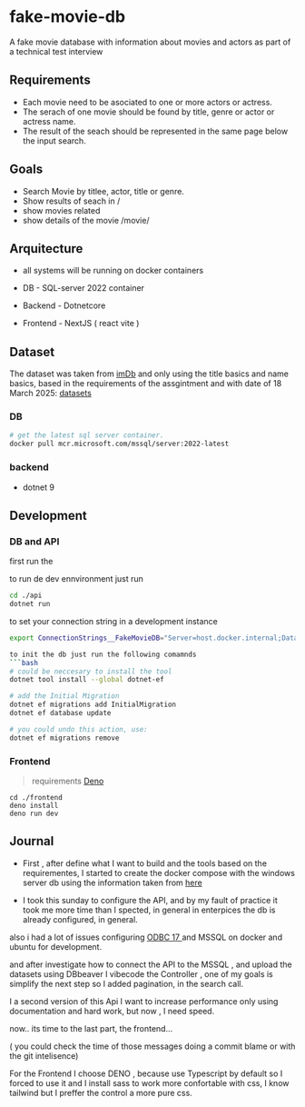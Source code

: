 # fake-movie-db
A fake movie database with information about movies and actors as part of a technical test interview

## Requirements

- Each movie need to be asociated to one or more actors or actress.
- The serach of one movie should be found by title, genre or actor or actress name.
- The result of the seach should be represented in the same page below the input search.

## Goals

- Search Movie by titlee, actor, title or genre.
- Show results of seach in /
- show movies related
- show details of the movie /movie/

## Arquitecture

- all systems will be running on docker containers

- DB - SQL-server 2022 container
- Backend - Dotnetcore
- Frontend - NextJS ( react  vite )

## Dataset

The dataset was taken from [imDb](https://developer.imdb.com/non-commercial-datasets/) and only using the title basics and name basics, based in the requirements of the assgintment and with date of 18 March 2025:  [datasets](https://datasets.imdbws.com/)

### DB

```bash
# get the latest sql server container.
docker pull mcr.microsoft.com/mssql/server:2022-latest
```

### backend

- dotnet 9 

## Development 

### DB and API

first run the 

to run de dev ennvironment just run 
```bash
cd ./api
dotnet run
```

to set your connection string in a development instance

```bash
export ConnectionStrings__FakeMovieDB="Server=host.docker.internal;Database=FakeMovieDb;User Id=sa;Password=<yoursupersecurepassword>;Encrypt=False;TrustServerCertificate=True"

to init the db just run the following comamnds 
```bash
# could be neccesary to install the tool 
dotnet tool install --global dotnet-ef

# add the Initial Migration
dotnet ef migrations add InitialMigration
dotnet ef database update

# you could undo this action, use:
dotnet ef migrations remove
```

### Frontend

> requirements
    [Deno](https://docs.deno.com/deploy/manual/)

```
cd ./frontend
deno install
deno run dev
```

## Journal

- First , after define what I want to build and the tools based on the requirementes, I started to create the docker compose with the windows server db
using the information taken from [here](https://learn.microsoft.com/en-us/sql/linux/quickstart-install-connect-docker?view=sql-server-ver16&tabs=cli&pivots=cs1-bash)

- I took this sunday to configure the API, and by my fault of practice it took me more time than I spected, in general in enterpices the db is already configured, in general.

also i had a lot of issues configuring [ODBC 17 ](https://learn.microsoft.com/en-us/sql/connect/odbc/linux-mac/installing-the-microsoft-odbc-driver-for-sql-server?view=sql-server-ver16&tabs=ubuntu18-install%2Cubuntu17-install%2Cdebian8-install%2Credhat7-13-install%2Crhel7-offline) and MSSQL on docker and ubuntu for development.

and after investigate how to connect the API to the MSSQL , and upload the datasets using DBbeaver I vibecode the Controller , one of my goals is simplify the next step so I added pagination, in the search call.

I a second version of this Api I want to increase performance only using documentation and hard work, but now , I need speed.

now.. its time to the last part, the frontend... 

( you could check the time of those messages doing a commit blame or with the git intelisence)

For the Frontend I choose DENO , because use Typescript by default so I forced to use it and I install sass to work more confortable with css, I know tailwind but I preffer the control a more pure css.
